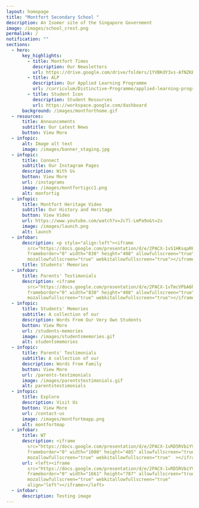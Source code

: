 ```yaml
---
layout: homepage
title: "Montfort Secondary School "
description: An Isomer site of the Singapore Government
image: /images/school_crest.png
permalink: /
notification: ""
sections:
  - hero:
      key_highlights:
        - title: Montfort Times
          description: Our Newsletters
          url: https://drive.google.com/drive/folders/1YVBKdY3vs-AfNZKBOh9tJU74UfLzp9Oh
        - title: ALP
          description: Our Applied Learning Programme
          url: /curriculum/Distinctive-Programme/applied-learning-programme
        - title: Student Icon
          description: Student Resources
          url: https://workspace.google.com/dashboard
      background: /images/montforthome.gif
  - resources:
      title: Announcements
      subtitle: Our Latest News
      button: View More
  - infopic:
      alt: Image alt text
      image: /images/banner_staging.jpg
  - infopic:
      title: Connect
      subtitle: Our Instagram Pages
      description: With Us
      button: View More
      url: /instagrams
      image: /images/montfortigcc1.png
      alt: monfortig
  - infopic:
      title: Montfort Heritage Video
      subtitle: Our History and Heritage
      button: View Video
      url: https://www.youtube.com/watch?v=Jc7l-LmPa9o&t=2s
      image: /images/launch.png
      alt: launch
  - infobar:
      description: <p style="align:left"><iframe
        src="https://docs.google.com/presentation/d/e/2PACX-1vS1HKsqaR6YFerHu2-caVBYP_TFL1W-7-T4ZVthDyovEy_NlzupMl6SLe12kR4rO1GLUwiuzziIJ2lN/embed?start=true&loop=true&delayms=3000"
        frameborder="0" width="830" height="408" allowfullscreen="true"
        mozallowfullscreen="true" webkitallowfullscreen="true"></iframe></p>
      title: Students' Memories
  - infobar:
      title: Parents' Testimonials
      description: <iframe
        src="https://docs.google.com/presentation/d/e/2PACX-1vTmcVPbA6hJhF-zaVJ144H5teVbyOx6fwbDeatQXZJWxpOhTYr6Sj7DsMcbikubpgfJU0pIBKuaO76J/embed?start=true&loop=true&delayms=5000"
        frameborder="0" width="830" height="408" allowfullscreen="true"
        mozallowfullscreen="true" webkitallowfullscreen="true"></iframe>
  - infopic:
      title: Students' Memories
      subtitle: A collection of our
      description: Words From Our Very Own Students
      button: View More
      url: /students-memories
      image: /images/studentsmemories.gif
      alt: studentsmemories
  - infopic:
      title: Parents' Testimonials
      subtitle: A collection of our
      description: Words From Family
      button: View More
      url: /parents-testimonials
      image: /images/parentstestimonials.gif
      alt: parentstestimonials
  - infopic:
      title: Explore
      description: Visit Us
      button: View More
      url: /contact-us
      image: /images/montfortmapp.png
      alt: montfortmap
  - infobar:
      title: WT
      description: <iframe
        src="https://docs.google.com/presentation/d/e/2PACX-1vRD5RVbiYVBcL3OLto5GmuLnQgVabhqQE10FNX-hmcpgtFBcTorRnUdrRVM67PNEw/embed?start=true&loop=true&delayms=3000"
        frameborder="0" width="1000" height="485" allowfullscreen="true"
        mozallowfullscreen="true" webkitallowfullscreen="true"  ></iframe>
      url: <left><iframe
        src="https://docs.google.com/presentation/d/e/2PACX-1vRD5RVbiYVBcL3OLto5GmuLnQgVabhqQE10FNX-hmcpgtFBcTorRnUdrRVM67PNEw/embed?start=false&loop=false&delayms=3000"
        frameborder="0" width="1661" height="787" allowfullscreen="true"
        mozallowfullscreen="true" webkitallowfullscreen="true"
        align="left"></iframe></left>
  - infobar:
      description: Testing image
---
```

